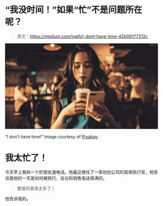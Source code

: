 # “我没时间！”如果“忙”不是问题所在呢？

> 原文：<https://medium.com/swlh/i-dont-have-time-42b09177212c>

![](img/5d288e5e821a8192c7414b2e1ab1cf44.png)

“I don’t have time!” Image courtesy of [Pixabay](https://pixabay.com/photos/portrait-woman-lady-coffee-bar-4246954/).

# 我太忙了！

今天早上我和一个好朋友通电话。他最近接任了一家初创公司的首席执行官，他告诉我他的一天是如何被旅行、会议和销售电话填满的。

> 要做的事情太多了！

他告诉我的。